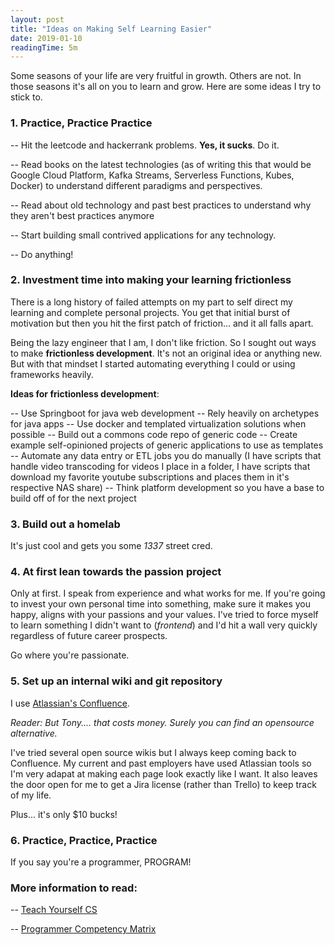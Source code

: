 ```yaml
---
layout: post
title: "Ideas on Making Self Learning Easier"
date: 2019-01-10
readingTime: 5m
---
```


Some seasons of your life are very fruitful in growth. Others are not. In those seasons it's all on you to learn and grow. Here are some ideas I try to stick to.

### 1. Practice, Practice Practice

-- Hit the leetcode and hackerrank problems. **Yes, it sucks**. Do it.

-- Read books on the latest technologies (as of writing this that would be Google Cloud Platform, Kafka Streams, Serverless Functions, Kubes, Docker) to understand different paradigms and perspectives. 

-- Read about old technology and past best practices to understand why they aren't best practices anymore

-- Start building small contrived applications for any technology.

-- Do anything!

### 2. Investment time into making your learning frictionless

There is a long history of failed attempts on my part to self direct my learning and complete personal projects. You get that initial burst of motivation but then you hit the first patch of friction... and it all falls apart.

Being the lazy engineer that I am, I don't like friction. So I sought out ways to make **frictionless development**. It's not an original idea or anything new. But with that mindset I started automating everything I could or using frameworks heavily.

**Ideas for frictionless development**:

-- Use Springboot for java web development
-- Rely heavily on archetypes for java apps
-- Use docker and templated virtualization solutions when possible
-- Build out a commons code repo of generic code
-- Create example self-opinioned projects of generic applications to use as templates
-- Automate any data entry or ETL jobs you do manually (I have scripts that handle video transcoding for videos I place in a folder, I have scripts that download my favorite youtube subscriptions and places them in it's respective NAS share)
-- Think platform development so you have a base to build off of for the next project

### 3. Build out a homelab

It's just cool and gets you some *1337* street cred.

### 4. At first lean towards the passion project

Only at first. I speak from experience and what works for me. If you're going to invest your own personal time into something, make sure it makes you happy, aligns with your passions and your values. I've tried to force myself to learn something I didn't want to (*frontend*) and I'd hit a wall very quickly regardless of future career prospects.

Go where you're passionate.

### 5. Set up an internal wiki and git repository

I use [Atlassian's Confluence](https://www.atlassian.com/software/confluence).

*Reader: But Tony.... that costs money. Surely you can find an opensource alternative.*

I've tried several open source wikis but I always keep coming back to Confluence. My current and past employers have used Atlassian tools so I'm very adapat at making each page look exactly like I want. It also leaves the door open for me to get a Jira license (rather than Trello) to keep track of my life.

Plus... it's only $10 bucks!

### 6. Practice, Practice, Practice  

If you say you're a programmer, PROGRAM!

### More information to read:

-- [Teach Yourself CS](https://teachyourselfcs.com/)

-- [Programmer Competency Matrix](https://sijinjoseph.com/programmer-competency-matrix/)